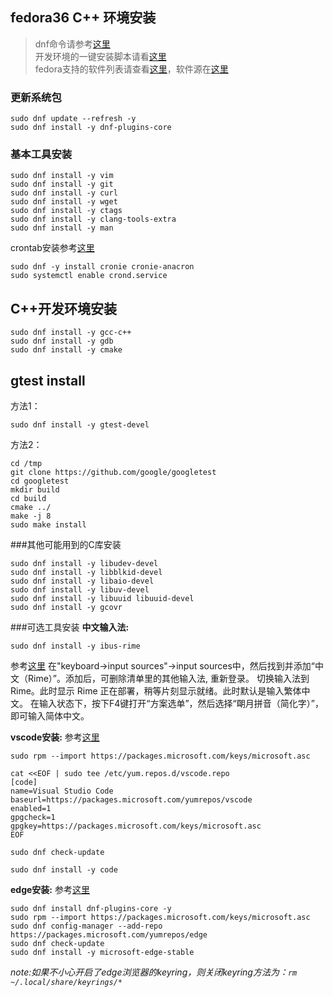 ## fedora36 C++ 环境安装
>dnf命令请参考[这里](https://wangchujiang.com/linux-command/c/dnf.html)  
>开发环境的一键安装脚本请看[这里](https://gitee.com/calfmark/my_study_notes_and_articles/tree/master/src/scripts/fedora_install_cpp)  
>fedora支持的软件列表请查看[这里](https://packages.fedoraproject.org/)，软件源在[这里](https://src.fedoraproject.org/)  

### 更新系统包

```
sudo dnf update --refresh -y
sudo dnf install -y dnf-plugins-core
```
### 基本工具安装
```
sudo dnf install -y vim
sudo dnf install -y git
sudo dnf install -y curl
sudo dnf install -y wget
sudo dnf install -y ctags
sudo dnf install -y clang-tools-extra
sudo dnf install -y man
```
crontab安装参考[这里](https://docs.fedoraproject.org/en-US/fedora/latest/system-administrators-guide/monitoring-and-automation/Automating_System_Tasks/)
```
sudo dnf -y install cronie cronie-anacron
sudo systemctl enable crond.service
```
## C++开发环境安装
```
sudo dnf install -y gcc-c++
sudo dnf install -y gdb
sudo dnf install -y cmake
```
## gtest install
方法1：
```
sudo dnf install -y gtest-devel
```
方法2：
```
cd /tmp
git clone https://github.com/google/googletest
cd googletest
mkdir build
cd build
cmake ../
make -j 8
sudo make install
```
###其他可能用到的C库安装
```
sudo dnf install -y libudev-devel
sudo dnf install -y libblkid-devel
sudo dnf install -y libaio-devel
sudo dnf install -y libuv-devel
sudo dnf install -y libuuid libuuid-devel
sudo dnf install -y gcovr
```

###可选工具安装
**中文输入法:**
```
sudo dnf install -y ibus-rime
```
参考[这里](https://go.suokunlong.cn:88/wp/linux-fedora-32-ibus-rime-simplified-chinese/)
在"keyboard->input sources"->input sources中，然后找到并添加“中文（Rime）”。添加后，可删除清单里的其他输入法, 重新登录。
切换输入法到 Rime。此时显示 Rime 正在部署，稍等片刻显示就绪。此时默认是输入繁体中文。
在输入状态下，按下F4键打开“方案选单”，然后选择“朙月拼音（简化字）”，即可输入简体中文。


**vscode安装:**
参考[这里](https://computingforgeeks.com/install-visual-studio-code-on-fedora/)
```
sudo rpm --import https://packages.microsoft.com/keys/microsoft.asc

cat <<EOF | sudo tee /etc/yum.repos.d/vscode.repo
[code]
name=Visual Studio Code
baseurl=https://packages.microsoft.com/yumrepos/vscode
enabled=1
gpgcheck=1
gpgkey=https://packages.microsoft.com/keys/microsoft.asc
EOF

sudo dnf check-update

sudo dnf install -y code
```

**edge安装:**
参考[这里](https://www.linuxcapable.com/how-to-install-microsoft-edge-on-fedora-34-35/)
```
sudo dnf install dnf-plugins-core -y
sudo rpm --import https://packages.microsoft.com/keys/microsoft.asc
sudo dnf config-manager --add-repo https://packages.microsoft.com/yumrepos/edge
sudo dnf check-update
sudo dnf install -y microsoft-edge-stable
```
*note:如果不小心开启了edge浏览器的keyring，则关闭keyring方法为：`rm ~/.local/share/keyrings/*`*
